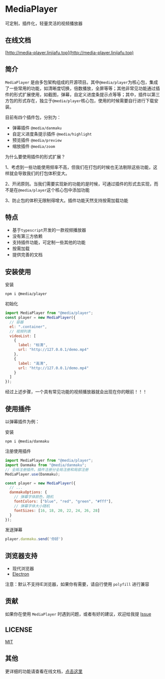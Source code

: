 # MediaPlayer

可定制，插件化，轻量灵活的视频播放器

## 在线文档

[http://media-player.linjiafu.top](http://media-player.linjiafu.top)

## 简介

`MediaPlayer` 是由多包架构组成的开源项目。其中`@media/player`为核心包，集成了一些常用的功能，如清晰度切换，倍数播放，全屏等等；其他非常见功能通过插件的形式扩展使用，如截图，弹幕，自定义进度条提示点等等；其中，插件以第三方包的形式存在，独立于`@media/player`核心包，使用的时候需要自行进行下载安装。

目前有四个插件包，分别为：

- 弹幕插件 `@media/danmaku`
- 自定义进度条提示插件 `@media/highlight`
- 预览插件 `@media/preview`
- 缩放插件 `@media/zoom`

为什么要使用插件的形式扩展？

1、考虑到一些功能使用频率不高，但我们在打包的时候也无法剔除这些功能，这样就会导致我们的打包体积变大。

2、开闭原则。当我们需要实现新的功能的是时候，可通过插件的形式去实现，而不是在`@media/player`这个核心包中添加功能

3、防止包的体积无限制得增大。插件功能天然支持按需加载功能

## 特点

- 基于`typescript`开发的一款视频播放器
- 没有第三方依赖
- 支持插件功能，可定制一些其他的功能
- 按需加载
- 提供完善的文档

## 安装使用

安装

```
npm i @media/player
```

初始化

```javascript
import MediaPlayer from "@media/player";
const player = new MediaPlayer({
  // 容器
  el: ".container",
  // 视频列表
  videoList: [
    {
      label: "标清",
      url: "http://127.0.0.1/demo.mp4"
    },
    {
      label: "高清",
      url: "http://127.0.0.1/demo.mp4"
    }
  ]
});
```

经过上述步骤，一个具有常见功能的视频播放器就会出现在你的眼前！！！

## 使用插件

以弹幕插件为例：

安装
```
npm i @media/danmaku
```

注册使用插件
```javascript
import MediaPlayer from "@media/player";
import Danmaku from "@media/danmaku";
// 全局注册插件。插件注册分全局注册和局部注册
MediaPlayer.use(Danmaku);

const player = new MediaPlayer({
  // ...
  danmakuOptions: {
    // 弹幕字体颜色，随机
    fontColors: ["blue", "red", "green", "#fff"],
    // 弹幕字体大小随机
    fontSizes: [16, 18, 20, 22, 24, 26, 28]
  }
});
```

发送弹幕
```javascript
player.danmaku.send('你好')
```

## 浏览器支持

- 现代浏览器
- [Electron](http://electron.atom.io/)

注意：默认不支持IE浏览器，如果你有需要，请自行使用 `polyfill` 进行兼容

## 贡献

如果你在使用 `MediaPlayer` 时遇到问题，或者有好的建议，欢迎给我提 [Issue](https://github.com/c10342/https://github.com/c10342/media-player/issues)

## LICENSE

[MIT](LICENSE)


## 其他

更详细的功能请查看在线文档，[点击这里](http://media-player.linjiafu.top)